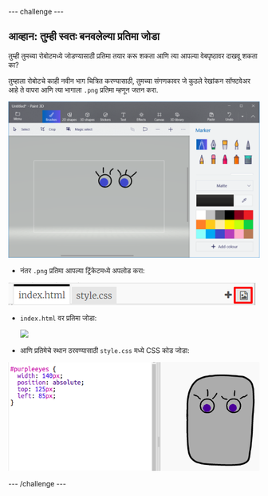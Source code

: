\--- challenge \---

## आव्हान: तुम्ही स्वतः बनवलेल्या प्रतिमा जोडा

तुम्ही तुमच्या रोबोटमध्ये जोडण्यासाठी प्रतिमा तयार करू शकता आणि त्या आपल्या वेबपृष्ठावर दाखवू शकता का?

तुम्हाला रोबोटचे काही नवीन भाग चित्रित करण्यासाठी, तुमच्या संगणकावर जे कुठले रेखांकन सॉफ्टवेअर आहे ते वापरा आणि त्या भागाला `.png` प्रतिमा म्हणून जतन करा.

![screenshot](images/robot-eyes-edit.png)

+ नंतर `.png` प्रतिमा आपल्या ट्रिंकेटमध्ये अपलोड करा:

![screenshot](images/robot-image-add.png)

+ `index.html` वर प्रतिमा जोडा: 

    <img id="purpleeyes" src="purpleeyes.png">
    

+ आणि प्रतिमेचे स्थान ठरवण्यासाठी `style.css` मध्ये CSS कोड जोडा: 

![screenshot](images/robot-use-purple-eyes.png)

\--- /challenge \---